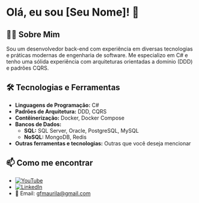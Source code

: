 # Olá, eu sou [Seu Nome]! 👋

## 👨‍💻 Sobre Mim
Sou um desenvolvedor back-end com experiência em diversas tecnologias e práticas modernas de engenharia de software. Me especializo em C# e tenho uma sólida experiência com arquiteturas orientadas a domínio (DDD) e padrões CQRS.

## 🛠️ Tecnologias e Ferramentas
- **Linguagens de Programação:** C#
- **Padrões de Arquitetura:** DDD, CQRS
- **Contêinerização:** Docker, Docker Compose
- **Bancos de Dados:**
  - **SQL:** SQL Server, Oracle, PostgreSQL, MySQL
  - **NoSQL:** MongoDB, Redis
- **Outras ferramentas e tecnologias:** Outras que você deseja mencionar

## 📫 Como me encontrar
- [![YouTube](https://img.shields.io/badge/YouTube-FF0000?style=for-the-badge&logo=youtube&logoColor=white)](https://www.youtube.com/channel/UCjy19AugQHIhyE0Nv558jcQ)
- [![LinkedIn](https://img.shields.io/badge/LinkedIn-0077B5?style=for-the-badge&logo=linkedin&logoColor=white)](https://www.linkedin.com/in/guilhermemaurila-dev)
- 📧 Email: gfmaurila@gmail.com

